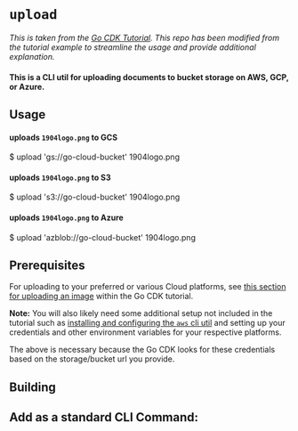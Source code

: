 # `upload`
*This is taken from the [Go CDK Tutorial](https://gocloud.dev/tutorials/cli-uploader/). This repo has been modified from the tutorial example to streamline the usage and provide additional explanation.*

#### This is a CLI util for uploading documents to bucket storage on AWS, GCP, or Azure.

## Usage
#### uploads `1904logo.png` to GCS
$ upload 'gs://go-cloud-bucket' 1904logo.png

#### uploads `1904logo.png` to S3
$ upload 's3://go-cloud-bucket' 1904logo.png

#### uploads `1904logo.png` to Azure
$ upload 'azblob://go-cloud-bucket' 1904logo.png

## Prerequisites
For uploading to your preferred or various Cloud platforms, see [this section for uploading an image](https://gocloud.dev/tutorials/cli-uploader/#uploading-an-image) within the Go CDK tutorial.

**Note:** You will also likely need some additional setup not included in the tutorial such as [installing and configuring the `aws` cli util](https://docs.aws.amazon.com/cli/latest/userguide/cli-chap-install.html) and setting up your credentials and other environment variables for your respective platforms.

The above is necessary because the Go CDK looks for these credentials based on the storage/bucket url you provide.

## Building

## Add as a standard CLI Command: